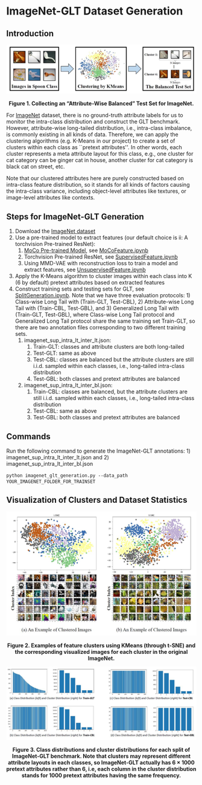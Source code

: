 # ImageNet-GLT Dataset Generation

## Introduction

<p align = "center"><img src="../figure/imagenet-glt.jpg"  alt="Generating ImageNet-GLT."></p>
<p align = "center"><b>Figure 1. Collecting an “Attribute-Wise Balanced” Test Set for ImageNet.</b></p>

For [ImageNet](https://ieeexplore.ieee.org/abstract/document/5206848) dataset, there is no ground-truth attribute labels for us to monitor the intra-class distribution and construct the GLT benchmark. However, attribute-wise long-tailed distribution, i.e., intra-class imbalance, is commonly existing in all kinds of data. Therefore, we can apply the clustering algorithms (e.g. K-Means in our project) to create a set of clusters within each class as ``pretext attributes''. In other words, each cluster represents a meta attribute layout for this class, e.g., one cluster for cat category can be ginger cat in house, another cluster for cat category is black cat on street, etc. 

Note that our clustered attributes here are purely constructed based on intra-class feature distribution, so it stands for all kinds of factors causing the intra-class variance, including object-level attributes like textures, or image-level attributes like contexts. 

## Steps for ImageNet-GLT Generation 
1. Download the [ImageNet dataset](https://image-net.org/download.php)
2. Use a pre-trained model to extract features (our default choice is ii: A torchvision Pre-trained ResNet):
    1. [MoCo Pre-trained Model](https://github.com/facebookresearch/moco), see [MoCoFeature.ipynb](1.MoCoFeature.ipynb)
    2. Torchvision Pre-trained ResNet, see [SupervisedFeature.ipynb](1.SupervisedFeature.ipynb)
    3. Using MMD-VAE with reconstruction loss to train a model and extract features, see [UnsupervisedFeature.ipynb](1.UnsupervisedFeature.ipynb)
3. Apply the K-Means algorithm to cluster images within each class into K (6 by default) pretext attributes based on extracted features
4. Construct training sets and testing sets for GLT, see [SplitGeneration.ipynb](2.SplitGeneration.ipynb). Note that we have three evaluation protocols: 1) Class-wise Long Tail with (Train-GLT, Test-CBL), 2) Attribute-wise Long Tail with (Train-CBL, Test-GBL), and 3) Generalized Long Tail with (Train-GLT, Test-GBL), where Class-wise Long Tail protocol and Generalized Long Tail protocol share the same training set Train-GLT, so there are two annotation files corresponding to two different training sets.
    1. imagenet_sup_intra_lt_inter_lt.json: 
        1.  Train-GLT: classes and attribute clusters are both long-tailed
        2.  Test-GLT: same as above
        3.  Test-CBL: classes are balanced but the attribute clusters are still i.i.d. sampled within each classes, i.e., long-tailed intra-class distribution
        4.  Test-GBL: both classes and pretext attributes are balanced
    2. imagenet_sup_intra_lt_inter_bl.json: 
        1. Train-CBL: classes are balanced, but the attribute clusters are still i.i.d. sampled within each classes, i.e., long-tailed intra-class distribution
        2. Test-CBL: same as above
        3. Test-GBL: both classes and pretext attributes are balanced


## Commands
Run the following command to generate the ImageNet-GLT annotations: 1) imagenet_sup_intra_lt_inter_lt.json and 2) imagenet_sup_intra_lt_inter_bl.json
```
python imagenet_glt_generation.py --data_path YOUR_IMAGENET_FOLDER_FOR_TRAINSET
```

## Visualization of Clusters and Dataset Statistics

<p align = "center"><img src="../figure/imagenet-glt-visualization.jpg"  alt="Visualization of ImageNet-GLT Clusters."></p>
<p align = "center"><b>Figure 2. Examples of feature clusters using KMeans (through t-SNE) and the corresponding visualized images for each cluster in the original ImageNet.</b></p>


<p align = "center"><img src="../figure/imagenet-glt-statistics.jpg"  alt="Statistics of ImageNet-GLT Dataset."></p>
<p align = "center"><b>Figure 3. Class distributions and cluster distributions for each split of ImageNet-GLT benchmark. Note that clusters may represent different attribute layouts in each classes, so ImageNet-GLT actually has 6 × 1000 pretext attributes rather than 6, i.e, each column in the cluster distribution stands for 1000 pretext attributes having the same frequency.</b></p>
